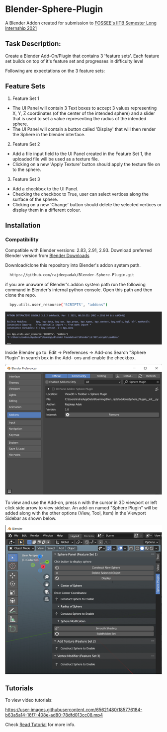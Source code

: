 
# Blender-Sphere-Plugin

A Blender Addon created for submission to [FOSSEE's IITB Semester Long Internship 2021](https://fossee.in/semester-internship/2021)

## Task Description:

Create a Blender Add-On/Plugin that contains 3 'feature sets'. 
Each feature set builds on top of it's feature set and progresses 
in difficulty level

Following are expectations on the 3 feature sets:

## Feature Sets

1. Feature Set 1
-	The UI Panel will contain 3 Text boxes to accept 3 values 
    representing X, Y, Z coordinates (of the center of the intended 
    sphere) and a slider that is used to set a value representing 
    the radius of the intended sphere.
-   The UI Panel will contain a button called 'Display' that 
    will then render the Sphere in the blender interface.

2. Feature Set 2
-   Add a file input field to the UI Panel created in the 
    Feature Set 1, the uploaded file will be used as a texture file.
-   Clicking on a new 'Apply Texture' button should apply the 
    texture file on to the sphere.

3. Feature Set 3
-   Add a checkbox to the UI Panel.
-   Checking the checkbox to True, user can select vertices along
    the surface of the sphere.
-   Clicking on a new 'Change' button should delete the selected 
    vertices or display them in a different colour.
    
## Installation

### Compatibility
Compatible with Blender versions: 2.83, 2.91, 2.93. Download preferred Blender version from [Blender Downloads](https://download.blender.org/release/)

Download/clone this repository into Blender's addon system path.

```bash
  https://github.com/rajdeepadak/Blender-Sphere-Plugin.git
```

if you are unaware of Blender's addon system path run the following command
in Blender's internal python console. Open this path and then clone the repo.

```bash
  bpy.utils.user_resource('SCRIPTS', "addons")
```
![App Screenshot](https://github.com/rajdeepadak/Blender-Sphere-Plugin/blob/master/Images/addonpath.png)

Inside Blender go to:
Edit -> Preferences -> Add-ons 
Search "Sphere Plugin" in search box in the Add- ons and enable the checkbox.

![App Screenshot](https://github.com/rajdeepadak/Blender-Sphere-Plugin/blob/master/Images/addon_install.png)

To view and use the Add-on, press n with the cursor in 3D viewport or left click side arrow to view sidebar. 
An add-on named "Sphere Plugin" will be added along with the other options (View, Tool, Item) in the Viewport Sidebar as shown below.

![App Screenshot](https://github.com/rajdeepadak/Blender-Sphere-Plugin/blob/master/Images/addon.png)

## Tutorials

To view video tutorials: 

https://user-images.githubusercontent.com/65621480/185776184-b63a5a14-16f7-408e-ad80-78dfd013cc08.mp4

Check [Read Tutorial](https://github.com/rajdeepadak/Blender-Sphere-Plugin/blob/master/tutorials/tutorial_readme.md) for more info.
